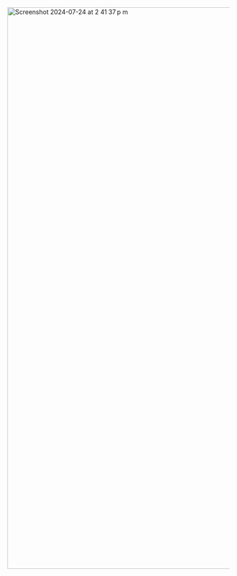 <img width="1273" alt="Screenshot 2024-07-24 at 2 41 37 p m" src="https://github.com/user-attachments/assets/1cc1f2c4-94bf-44c7-a7c3-6467d63b6e82">
